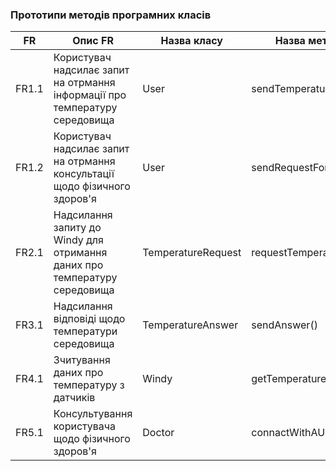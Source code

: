 ### Прототипи методів програмних класів

| FR    | Опис FR                                                                      | Назва класу              | Назва методу класу            |
|-------|------------------------------------------------------------------------------|--------------------------|-------------------------------|
| FR1.1 | Користувач надсилає запит на отрмання інформації про температуру середовища  | User                     | sendTemperatureRequest()      |
| FR1.2 | Користувач надсилає запит на отрмання консультації щодо фізичного здоров'я   | User                     | sendRequestForAConsultation() |
| FR2.1 | Надсилання запиту до Windy для отримання даних про температуру середовища    | TemperatureRequest       | requestTemperature()          |
| FR3.1 | Надсилання відповіді щодо температури середовища                             | TemperatureAnswer        | sendAnswer()                  |
| FR4.1 | Зчитування даних про температуру з датчиків                                  | Windy                    | getTemperature()              |
| FR5.1 | Консультування користувача щодо фізичного здоров'я                           | Doctor                   | connactWithAUser()            |
